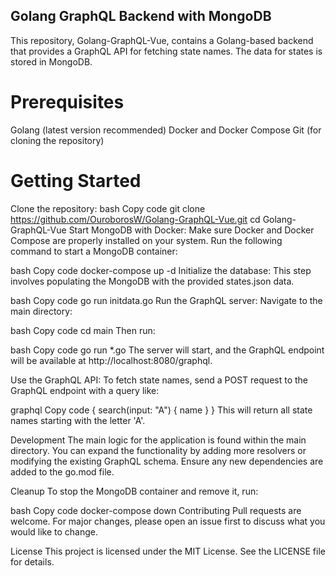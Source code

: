 ## Golang GraphQL Backend with MongoDB
This repository, Golang-GraphQL-Vue, contains a Golang-based backend that provides a GraphQL API for fetching state names. The data for states is stored in MongoDB.

# Prerequisites
Golang (latest version recommended)
Docker and Docker Compose
Git (for cloning the repository)
# Getting Started
Clone the repository:
bash
Copy code
git clone https://github.com/OuroborosW/Golang-GraphQL-Vue.git
cd Golang-GraphQL-Vue
Start MongoDB with Docker:
Make sure Docker and Docker Compose are properly installed on your system. Run the following command to start a MongoDB container:

bash
Copy code
docker-compose up -d
Initialize the database:
This step involves populating the MongoDB with the provided states.json data.

bash
Copy code
go run initdata.go
Run the GraphQL server:
Navigate to the main directory:

bash
Copy code
cd main
Then run:

bash
Copy code
go run *.go
The server will start, and the GraphQL endpoint will be available at http://localhost:8080/graphql.

Use the GraphQL API:
To fetch state names, send a POST request to the GraphQL endpoint with a query like:

graphql
Copy code
{
  search(input: "A") {
    name
  }
}
This will return all state names starting with the letter 'A'.

Development
The main logic for the application is found within the main directory. You can expand the functionality by adding more resolvers or modifying the existing GraphQL schema. Ensure any new dependencies are added to the go.mod file.

Cleanup
To stop the MongoDB container and remove it, run:

bash
Copy code
docker-compose down
Contributing
Pull requests are welcome. For major changes, please open an issue first to discuss what you would like to change.

License
This project is licensed under the MIT License. See the LICENSE file for details.

